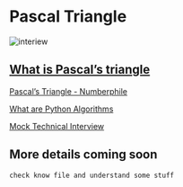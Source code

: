 # Pascal Triangle

![interiew](https://www.codedrome.com/wp-content/uploads/2019/06/pascalstriangle_banner.png)

## [What is Pascal’s triangle](Whttps://www.cuemath.com/algebra/pascals-triangle/)

[Pascal’s Triangle - Numberphile](https://www.youtube.com/watch?v=0iMtlus-afo)

[What are Python Algorithms](https://builtin.com/data-science/python-algorithms)

[Mock Technical Interview](https://www.youtube.com/watch?v=1qw5ITr3k9E)

## More details coming soon

    check know file and understand some stuff
